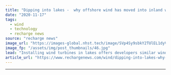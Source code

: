 ```yaml
---
title: "Dipping into lakes -  why offshore wind has moved into inland waters"
date: "2020-11-17"
tags: 
  - wind
  - technology
  - recharge news
source: "recharge news"
image_url: "https://images-global.nhst.tech/image/SVp4Sy9sbkY2TUlEL1dyVlFSdmZwVVA2eERlTUl4WmRld0FzL2hHQ3JiND0=/nhst/binary/51fd4fb2c52362b15e10123da1ac70ea"
image_fp: "/assets/img/post_thumbnails/46.jpg"
lead: "Installing wind turbines in lakes offers developers similar wind speeds to offshore projects, but with lower construction and operations costs, writes Bernd Radowitz"
article_url: "https://www.rechargenews.com/wind/dipping-into-lakes-why-offshore-wind-has-moved-into-inland-waters/2-1-907526"
---
```


---
